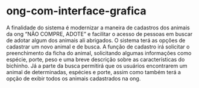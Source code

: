 # ong-com-interface-grafica
 A finalidade do sistema é modernizar a maneira de cadastros dos animais da ong “NÃO COMPRE, ADOTE” e facilitar o acesso de pessoas em buscar de adotar algum dos animais ali abrigados. O sistema terá as opções de cadastrar um novo animal e de busca. A função de cadastro irá solicitar o preenchimento da ficha do animal, solicitando algumas informações como espécie, porte, peso e uma breve descrição sobre as características do bichinho. Já a parte da busca permitirá que os usuários encontrarem um animal de determinadas, espécies e porte, assim como também terá a opção de exibir todos os animais cadastrados na ong.
